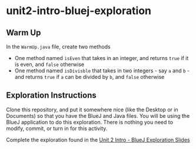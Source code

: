 # unit2-intro-bluej-exploration

## Warm Up
In the `WarmUp.java` file, create two methods
* One method named `isEven` that takes in an integer, and returns `true` if it is even, and `false` otherwise
* One method named `isDivisble` that takes in two integers - say `a` and `b` - and returns `true` if `a` can be divided by `b`, and `false` otherwise

## Exploration Instructions
Clone this repository, and put it somewhere nice (like the Desktop or in Documents) so that you have the BlueJ and Java files.  You will be using the BlueJ application to do this exploration.  There is nothing you need to modify, commit, or turn in for this activity.

Complete the exploration found in the [Unit 2 Intro - BlueJ Exploration Slides](https://www.canva.com/design/DAGRpKcj4qc/ngji0fbRjriexuydDm5S-w/view?utm_content=DAGRpKcj4qc&utm_campaign=designshare&utm_medium=link&utm_source=editor)
